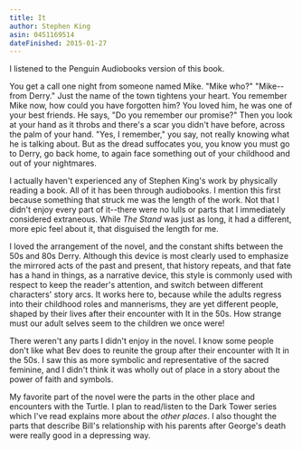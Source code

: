 ```yaml
---
title: It
author: Stephen King
asin: 0451169514
dateFinished: 2015-01-27
---
```


I listened to the Penguin Audiobooks version of this book.

You get a call one night from someone named Mike. "Mike who?" "Mike--from Derry."
Just the name of the town tightens your heart. You remember Mike now,
how could you have forgotten him? You loved him, he was one of your
best friends. He says, "Do you remember our promise?" Then you look
at your hand as it throbs and there's a scar you didn't have before,
across the palm of your hand. "Yes, I remember," you say, not really
knowing what he is talking about. But as the dread suffocates you, 
you know you must go to Derry, go back home, to again face something out 
of your childhood and out of your nightmares.

I actually haven't experienced any of Stephen King's work by physically 
reading a book. All of it has been through audiobooks. I mention this
first because something that struck me was the length of the work. Not
that I didn't enjoy every part of it--there were no lulls or parts that
I immediately considered extraneous. While _The Stand_ was just as long,
it had a different, more epic feel about it, that disguised the length
for me.

I loved the arrangement of the novel, and the constant shifts between
the 50s and 80s Derry. Although this device is most clearly used to
emphasize the mirrored acts of the past and present, that history
repeats, and that fate has a hand in things, as a narrative device,
this style is commonly used with respect to keep the reader's attention, 
and switch between different characters' story arcs. It works here to,
because while the adults regress into their childhood roles and
mannerisms, they are yet different people, shaped by their lives
after their encounter with It in the 50s. How strange must our adult
selves seem to the children we once were!

There weren't any parts I didn't enjoy in the novel. I know some people
don't like what Bev does to reunite the group after their encounter with
It in the 50s. I saw this as more symbolic and representative of the
sacred feminine, and I didn't think it was wholly out of place in a
story about the power of faith and symbols.

My favorite part of the novel were the parts in the other place and
encounters with the Turtle. I plan to read/listen to the Dark Tower
series which I've read explains more about the _other places_. I also
thought the parts that describe Bill's relationship with his parents
after George's death were really good in a depressing way.

